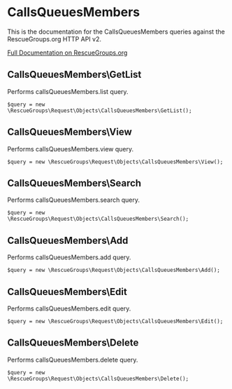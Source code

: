 # CallsQueuesMembers

This is the documentation for the CallsQueuesMembers queries against the RescueGroups.org HTTP API v2.

[Full Documentation on RescueGroups.org](https://userguide.rescuegroups.org/display/APIDG/Object+definitions#Objectdefinitions-)

## CallsQueuesMembers\GetList

Performs callsQueuesMembers.list query.

    $query = new \RescueGroups\Request\Objects\CallsQueuesMembers\GetList();


## CallsQueuesMembers\View

Performs callsQueuesMembers.view query.

    $query = new \RescueGroups\Request\Objects\CallsQueuesMembers\View();


## CallsQueuesMembers\Search

Performs callsQueuesMembers.search query.

    $query = new \RescueGroups\Request\Objects\CallsQueuesMembers\Search();


## CallsQueuesMembers\Add

Performs callsQueuesMembers.add query.

    $query = new \RescueGroups\Request\Objects\CallsQueuesMembers\Add();


## CallsQueuesMembers\Edit

Performs callsQueuesMembers.edit query.

    $query = new \RescueGroups\Request\Objects\CallsQueuesMembers\Edit();


## CallsQueuesMembers\Delete

Performs callsQueuesMembers.delete query.

    $query = new \RescueGroups\Request\Objects\CallsQueuesMembers\Delete();


